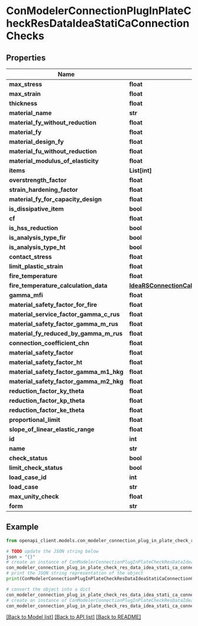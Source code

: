 # ConModelerConnectionPlugInPlateCheckResDataIdeaStatiCaConnectionChecks


## Properties

Name | Type | Description | Notes
------------ | ------------- | ------------- | -------------
**max_stress** | **float** |  | [optional] 
**max_strain** | **float** |  | [optional] 
**thickness** | **float** |  | [optional] 
**material_name** | **str** |  | [optional] 
**material_fy_without_reduction** | **float** |  | [optional] 
**material_fy** | **float** |  | [optional] 
**material_design_fy** | **float** |  | [optional] 
**material_fu_without_reduction** | **float** |  | [optional] 
**material_modulus_of_elasticity** | **float** |  | [optional] 
**items** | **List[int]** |  | [optional] 
**overstrength_factor** | **float** |  | [optional] 
**strain_hardening_factor** | **float** |  | [optional] 
**material_fy_for_capacity_design** | **float** |  | [optional] 
**is_dissipative_item** | **bool** |  | [optional] 
**cf** | **float** |  | [optional] 
**is_hss_reduction** | **bool** |  | [optional] 
**is_analysis_type_fir** | **bool** |  | [optional] 
**is_analysis_type_ht** | **bool** |  | [optional] 
**contact_stress** | **float** |  | [optional] 
**limit_plastic_strain** | **float** |  | [optional] 
**fire_temperature** | **float** |  | [optional] 
**fire_temperature_calculation_data** | [**IdeaRSConnectionCalculatorFireDesignFireTemperatureCalculationDataIdeaRSConnectionCalculator**](IdeaRSConnectionCalculatorFireDesignFireTemperatureCalculationDataIdeaRSConnectionCalculator.md) |  | [optional] 
**gamma_mfi** | **float** |  | [optional] 
**material_safety_factor_for_fire** | **float** |  | [optional] 
**material_service_factor_gamma_c_rus** | **float** |  | [optional] 
**material_safety_factor_gamma_m_rus** | **float** |  | [optional] 
**material_fy_reduced_by_gamma_m_rus** | **float** |  | [optional] 
**connection_coefficient_chn** | **float** |  | [optional] 
**material_safety_factor** | **float** |  | [optional] 
**material_safety_factor_ht** | **float** |  | [optional] 
**material_safety_factor_gamma_m1_hkg** | **float** |  | [optional] 
**material_safety_factor_gamma_m2_hkg** | **float** |  | [optional] 
**reduction_factor_ky_theta** | **float** |  | [optional] 
**reduction_factor_kp_theta** | **float** |  | [optional] 
**reduction_factor_ke_theta** | **float** |  | [optional] 
**proportional_limit** | **float** |  | [optional] 
**slope_of_linear_elastic_range** | **float** |  | [optional] 
**id** | **int** |  | [optional] 
**name** | **str** |  | [optional] 
**check_status** | **bool** |  | [optional] 
**limit_check_status** | **bool** |  | [optional] 
**load_case_id** | **int** |  | [optional] 
**load_case** | **str** |  | [optional] 
**max_unity_check** | **float** |  | [optional] 
**form** | **str** |  | [optional] 

## Example

```python
from openapi_client.models.con_modeler_connection_plug_in_plate_check_res_data_idea_stati_ca_connection_checks import ConModelerConnectionPlugInPlateCheckResDataIdeaStatiCaConnectionChecks

# TODO update the JSON string below
json = "{}"
# create an instance of ConModelerConnectionPlugInPlateCheckResDataIdeaStatiCaConnectionChecks from a JSON string
con_modeler_connection_plug_in_plate_check_res_data_idea_stati_ca_connection_checks_instance = ConModelerConnectionPlugInPlateCheckResDataIdeaStatiCaConnectionChecks.from_json(json)
# print the JSON string representation of the object
print(ConModelerConnectionPlugInPlateCheckResDataIdeaStatiCaConnectionChecks.to_json())

# convert the object into a dict
con_modeler_connection_plug_in_plate_check_res_data_idea_stati_ca_connection_checks_dict = con_modeler_connection_plug_in_plate_check_res_data_idea_stati_ca_connection_checks_instance.to_dict()
# create an instance of ConModelerConnectionPlugInPlateCheckResDataIdeaStatiCaConnectionChecks from a dict
con_modeler_connection_plug_in_plate_check_res_data_idea_stati_ca_connection_checks_from_dict = ConModelerConnectionPlugInPlateCheckResDataIdeaStatiCaConnectionChecks.from_dict(con_modeler_connection_plug_in_plate_check_res_data_idea_stati_ca_connection_checks_dict)
```
[[Back to Model list]](../README.md#documentation-for-models) [[Back to API list]](../README.md#documentation-for-api-endpoints) [[Back to README]](../README.md)


